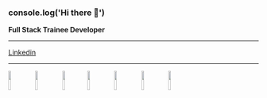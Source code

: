 ### console.log('Hi there 👋')

**Full Stack Trainee Developer**
_______
[Linkedin](https://www.linkedin.com/in/nicol%C3%A1s-mauber-a996121b9/)
_______

<div class='height:500px'>
<img src="https://upload.wikimedia.org/wikipedia/commons/thumb/4/47/React.svg/1200px-React.svg.png" width="10%"></img>
<img src="https://upload.wikimedia.org/wikipedia/commons/thumb/9/99/Unofficial_JavaScript_logo_2.svg/1200px-Unofficial_JavaScript_logo_2.svg.png" width="10%"></img>
<img src="https://www.fixedbuffer.com/wp-content/uploads/2019/06/reflexion.png" width="10%"></img><img src="https://upload.wikimedia.org/wikipedia/commons/thumb/b/b2/Bootstrap_logo.svg/1200px-Bootstrap_logo.svg.png" width="10%"></img>
<img src="https://cdn-icons-png.flaticon.com/512/919/919826.png" width="10%"></img>
<img src="https://upload.wikimedia.org/wikipedia/commons/thumb/6/61/HTML5_logo_and_wordmark.svg/1200px-HTML5_logo_and_wordmark.svg.png" width="10%"></img>
<img src="https://www.stonebranch.com/integration-hub/media/3c/64/66/1636642258/Stonebranch_SQL_Vendor_Product_Logo.svg" width="10%"></img>
 </div>





